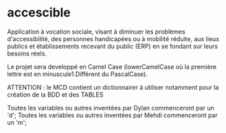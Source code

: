 # accescible

Application à vocation sociale, visant à diminuer les problèmes d'accessibilité, des personnes handicapées ou à mobilité réduite, aux lieux publics et établissements recevant du public (ERP) en se fondant sur leurs besoins réels.

Le projet sera developpé en Camel Case (lowerCamelCase où la première lettre est en minuscule1.Différent du PascalCase).

ATTENTION : le MCD contient un dictionnairer à utiliser notamment pour la création de la BDD et des TABLES

Toutes les variables ou autres inventées par Dylan commenceront par un 'd';
Toutes les variables ou autres inventées par Mehdi commenceront par un 'm'; 

